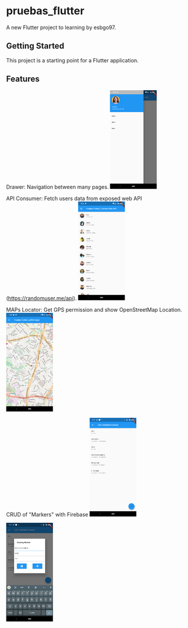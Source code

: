 # pruebas_flutter

A new Flutter project to learning by esbgo97.

## Getting Started

This project is a starting point for a Flutter application.

## Features

Drawer: Navigation between many pages.
<img src="https://raw.githubusercontent.com/esbgo97/learning_flutter/master/screenshots/Navigation.png" width="25%" height="25%" />

API Consumer: Fetch users data from exposed web API (https://randomuser.me/api).
<img src="https://raw.githubusercontent.com/esbgo97/learning_flutter/master/screenshots/FetchAPI.png" width="25%" height="30%" />

MAPs Locator: Get  GPS permission and show OpenStreetMap Location.
<img src="https://raw.githubusercontent.com/esbgo97/learning_flutter/master/screenshots/Maps.png" width="25%" height="25%" />

CRUD of "Markers" with Firebase
<img src="https://raw.githubusercontent.com/esbgo97/learning_flutter/master/screenshots/ListMarkers.png"  width="25%" height="25%" />

<img src="https://raw.githubusercontent.com/esbgo97/learning_flutter/master/screenshots/AddMarker.png"  width="25%" height="25%" />




